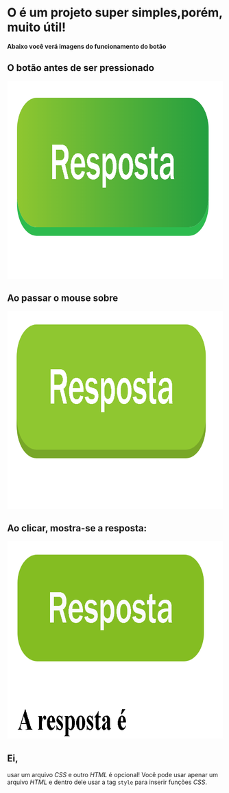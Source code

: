 # O é um projeto super simples,porém, muito útil!

**Abaixo você verá imagens do funcionamento do botão**

## O botão antes de ser pressionado
<img src="/SCREENSHOTS/Screenshot1.png" height="460" width="820">

## Ao passar o mouse sobre
<img src="/SCREENSHOTS/Screenshot2.png" height="460" width="820">

## Ao clicar, mostra-se a resposta:
<img src="/SCREENSHOTS/Screenshot3.png" height="460" width="820">

## Ei,

usar um arquivo _CSS_ e outro _HTML_ é opcional! Você pode usar apenar um arquivo _HTML_ e dentro dele usar a tag `style` para inserir funções _CSS_.
